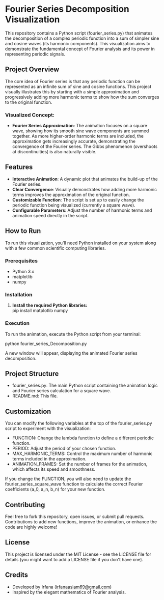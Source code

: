 # **Fourier Series Decomposition Visualization**

This repository contains a Python script (fourier\_series.py) that animates the decomposition of a complex periodic function into a sum of simpler sine and cosine waves (its harmonic components). This visualization aims to demonstrate the fundamental concept of Fourier analysis and its power in representing periodic signals.

## **Project Overview**

The core idea of Fourier series is that any periodic function can be represented as an infinite sum of sine and cosine functions. This project visually illustrates this by starting with a simple approximation and progressively adding more harmonic terms to show how the sum converges to the original function.

### **Visualized Concept:**

* **Fourier Series Approximation**: The animation focuses on a square wave, showing how its smooth sine wave components are summed together. As more higher-order harmonic terms are included, the approximation gets increasingly accurate, demonstrating the convergence of the Fourier series. The Gibbs phenomenon (overshoots at discontinuities) is also naturally visible.

## **Features**

* **Interactive Animation**: A dynamic plot that animates the build-up of the Fourier series.  
* **Clear Convergence**: Visually demonstrates how adding more harmonic terms improves the approximation of the original function.  
* **Customizable Function**: The script is set up to easily change the periodic function being visualized (currently a square wave).  
* **Configurable Parameters**: Adjust the number of harmonic terms and animation speed directly in the script.

## **How to Run**

To run this visualization, you'll need Python installed on your system along with a few common scientific computing libraries.

### **Prerequisites**

* Python 3.x  
* matplotlib  
* numpy

### **Installation**

1. **Install the required Python libraries:**  
   pip install matplotlib numpy

### **Execution**

To run the animation, execute the Python script from your terminal:

python fourier\_series\_Decomposition.py

A new window will appear, displaying the animated Fourier series decomposition.

## **Project Structure**

* fourier\_series.py: The main Python script containing the animation logic and Fourier series calculation for a square wave.  
* README.md: This file.

## **Customization**

You can modify the following variables at the top of the fourier\_series.py script to experiment with the visualization:

* FUNCTION: Change the lambda function to define a different periodic function.  
* PERIOD: Adjust the period of your chosen function.  
* MAX\_HARMONIC\_TERMS: Control the maximum number of harmonic terms included in the approximation.  
* ANIMATION\_FRAMES: Set the number of frames for the animation, which affects its speed and smoothness.

If you change the FUNCTION, you will also need to update the fourier\_series\_square\_wave function to calculate the correct Fourier coefficients (a\_0, a\_n, b\_n) for your new function.

## **Contributing**

Feel free to fork this repository, open issues, or submit pull requests. Contributions to add new functions, improve the animation, or enhance the code are highly welcome\!

## **License**

This project is licensed under the MIT License \- see the LICENSE file for details (you might want to add a LICENSE file if you don't have one).

## **Credits**

* Developed by Irfana ([irfanaaslam69@gmail.com](mailto:irfanaaslam69@gmail.com))  
* Inspired by the elegant mathematics of Fourier analysis.